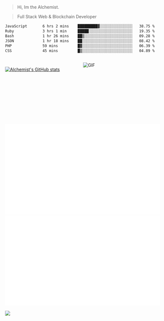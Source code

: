 > Hi, Im the Alchemist.

> Full Stack Web & Blockchain Developer


<!--START_SECTION:waka-->

```text
JavaScript       6 hrs 2 mins    █████████▓░░░░░░░░░░░░░░░   38.75 %
Ruby             3 hrs 1 min     █████░░░░░░░░░░░░░░░░░░░░   19.35 %
Bash             1 hr 26 mins    ██▒░░░░░░░░░░░░░░░░░░░░░░   09.28 %
JSON             1 hr 18 mins    ██░░░░░░░░░░░░░░░░░░░░░░░   08.42 %
PHP              59 mins         █▓░░░░░░░░░░░░░░░░░░░░░░░   06.39 %
CSS              45 mins         █▒░░░░░░░░░░░░░░░░░░░░░░░   04.89 %
```

<!--END_SECTION:waka-->


<br />

<img align="right" alt="GIF" src="https://user-images.githubusercontent.com/5355808/139111924-210cc6fa-9fb1-4dac-929d-6324a5836a92.gif" width="250" height="200" />

[![Alchemist's GitHub stats](https://github-readme-stats.vercel.app/api?username=DrMaxis&show_icons=true&theme=outrun&count_private=true)](#)

![](https://raw.githubusercontent.com/DrMaxis/github-stats-transparent/output/generated/overview.svg)
![](https://raw.githubusercontent.com/DrMaxis/github-stats-transparent/output/generated/languages.svg)

 
<a href="https://count.getloli.com/"><img src="https://count.getloli.com/get/@:maxis-the-alchemist?theme=rule34"></a>
<!-- https://count.getloli.com/get/@alchemist?theme=rule34 -->
<br>


